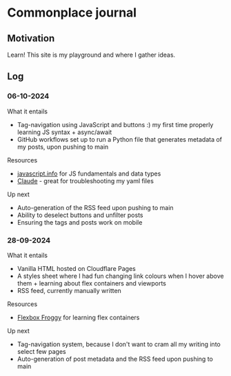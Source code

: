 # Commonplace journal

## Motivation

Learn! This site is my playground and where I gather ideas.

## Log

### 06-10-2024

What it entails

- Tag-navigation using JavaScript and buttons :) my first time properly learning JS syntax + async/await 
- GitHub workflows set up to run a Python file that generates metadata of my posts, upon pushing to main

Resources

- [javascript.info](https://javascript.info) for JS fundamentals and data types
- [Claude](https://claude.ai) - great for troubleshooting my yaml files

Up next

- Auto-generation of the RSS feed upon pushing to main
- Ability to deselect buttons and unfilter posts
- Ensuring the tags and posts work on mobile

### 28-09-2024

What it entails

- Vanilla HTML hosted on Cloudflare Pages
- A styles sheet where I had fun changing link colours when I hover above them + learning about flex containers and viewports
- RSS feed, currently manually written

Resources

- [Flexbox Froggy](https://flexboxfroggy.com) for learning flex containers

Up next

- Tag-navigation system, because I don't want to cram all my writing into select few pages
- Auto-generation of post metadata and the RSS feed upon pushing to main
